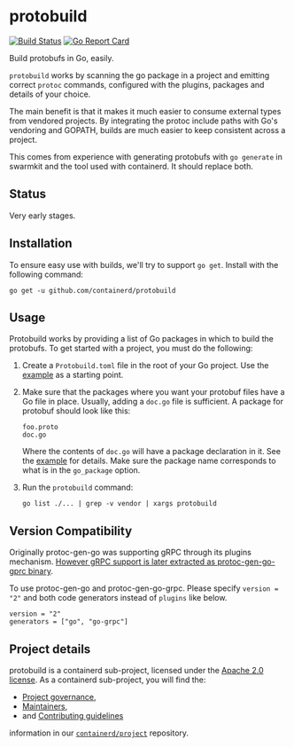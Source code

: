 # protobuild

[![Build Status](https://github.com/containerd/protobuild/workflows/CI/badge.svg)](https://github.com/containerd/protobuild/actions?query=workflow%3ACI)
[![Go Report Card](https://goreportcard.com/badge/github.com/containerd/protobuild)](https://goreportcard.com/report/github.com/containerd/protobuild)

Build protobufs in Go, easily.

`protobuild` works by scanning the go package in a project and emitting correct
`protoc` commands, configured with the plugins, packages and details of your
choice.

The main benefit is that it makes it much easier to consume external types from
vendored projects. By integrating the protoc include paths with Go's vendoring
and GOPATH, builds are much easier to keep consistent across a project.

This comes from experience with generating protobufs with `go generate` in
swarmkit and the tool used with containerd. It should replace both.

## Status

Very early stages.

## Installation

To ensure easy use with builds, we'll try to support `go get`. Install with the
following command:

```
go get -u github.com/containerd/protobuild
```

## Usage

Protobuild works by providing a list of Go packages in which to build the
protobufs. To get started with a project, you must do the following:

1. Create a `Protobuild.toml` file in the root of your Go project. Use the
   [example](Protobuild.toml) as a starting point.

2. Make sure that the packages where you want your protobuf files have a Go
   file in place. Usually, adding a `doc.go` file is sufficient. A package for
   protobuf should look like this:

   ```
   foo.proto
   doc.go
   ```

   Where the contents of `doc.go` will have a package declaration in it. See
   the [example](examples/foo/doc.go) for details. Make sure the package name
   corresponds to what is in the `go_package` option.

3. Run the `protobuild` command:
    ```
    go list ./... | grep -v vendor | xargs protobuild
    ```

## Version Compatibility

Originally protoc-gen-go was supporting gRPC through its plugins mechanism.
[However gRPC support is later extracted as protoc-gen-go-gprc binary](https://github.com/protocolbuffers/protobuf-go/releases/tag/v1.20.0#user-content-v1.20-grpc-support).

To use protoc-gen-go and protoc-gen-go-grpc. Please specify `version = "2"` and
both code generators instead of `plugins` like below.

```
version = "2"
generators = ["go", "go-grpc"]
```

## Project details

protobuild is a containerd sub-project, licensed under the [Apache 2.0 license](./LICENSE).
As a containerd sub-project, you will find the:
 * [Project governance](https://github.com/containerd/project/blob/master/GOVERNANCE.md),
 * [Maintainers](https://github.com/containerd/project/blob/master/MAINTAINERS),
 * and [Contributing guidelines](https://github.com/containerd/project/blob/master/CONTRIBUTING.md)

information in our [`containerd/project`](https://github.com/containerd/project) repository.
